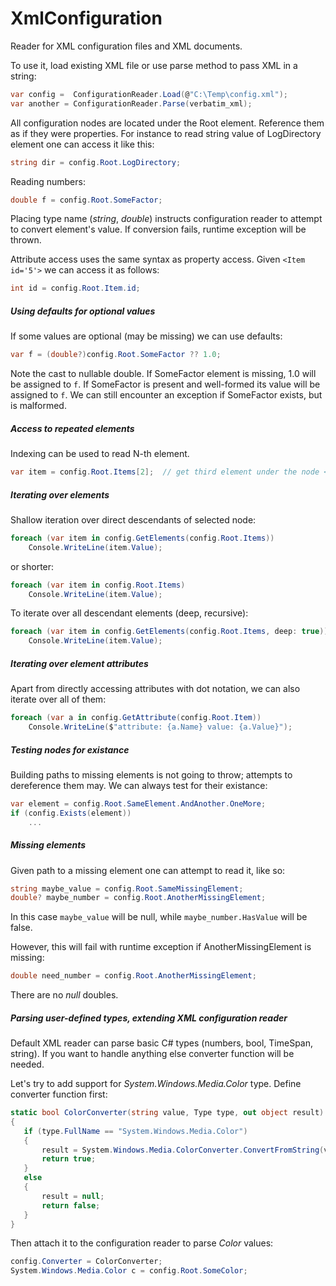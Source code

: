 # XmlConfiguration

Reader for XML configuration files and XML documents.

To use it, load existing XML file or use parse method to pass XML in a string:
```csharp
var config =  ConfigurationReader.Load(@"C:\Temp\config.xml");
var another = ConfigurationReader.Parse(verbatim_xml);
```
All configuration nodes are located under the Root element. Reference them as if they were properties. For instance to read string value of LogDirectory element one can access it like this:
```csharp
string dir = config.Root.LogDirectory;
```
Reading numbers:
```csharp
double f = config.Root.SomeFactor;
```
Placing type name (*string*, *double*) instructs configuration reader to attempt to convert element's value. If conversion fails, runtime exception will be thrown.

Attribute access uses the same syntax as property access. Given `<Item id='5'>` we can access it as follows:
```csharp
int id = config.Root.Item.id;
```

##### Using defaults for optional values
If some values are optional (may be missing) we can use defaults:
```csharp
var f = (double?)config.Root.SomeFactor ?? 1.0;
```
Note the cast to nullable double. If SomeFactor element is missing, 1.0 will be assigned to `f`. If SomeFactor is present and well-formed
 its value will be assigned to `f`. We can still encounter an exception if SomeFactor exists, but is malformed.


##### Access to repeated elements
Indexing can be used to read N-th element.
```csharp
var item = config.Root.Items[2];  // get third element under the node <Items>
```

##### Iterating over elements
Shallow iteration over direct descendants of selected node:
```csharp
foreach (var item in config.GetElements(config.Root.Items))
    Console.WriteLine(item.Value);
```
or shorter:
```csharp
foreach (var item in config.Root.Items)
    Console.WriteLine(item.Value);
```

To iterate over all descendant elements (deep, recursive):
```csharp
foreach (var item in config.GetElements(config.Root.Items, deep: true))
    Console.WriteLine(item.Value);
```

##### Iterating over element attributes
Apart from directly accessing attributes with dot notation, we can also iterate over all of them:
```csharp
foreach (var a in config.GetAttribute(config.Root.Item))
    Console.WriteLine($"attribute: {a.Name} value: {a.Value}");
```

##### Testing nodes for existance
Building paths to missing elements is not going to throw; attempts to dereference them may. We can always test for their existance:
```csharp
var element = config.Root.SameElement.AndAnother.OneMore;
if (config.Exists(element))
    ...
```

##### Missing elements
Given path to a missing element one can attempt to read it, like so:
```csharp
string maybe_value = config.Root.SameMissingElement;
double? maybe_number = config.Root.AnotherMissingElement;
```
In this case `maybe_value` will be null, while `maybe_number.HasValue` will be false.

However, this will fail with runtime exception if AnotherMissingElement is missing:
```csharp
double need_number = config.Root.AnotherMissingElement;
```
There are no *null* doubles.

##### Parsing user-defined types, extending XML configuration reader

Default XML reader can parse basic C# types (numbers, bool, TimeSpan, string).
If you want to handle anything else converter function will be needed.

Let's try to add support for *System.Windows.Media.Color* type. Define converter function first:

```csharp
static bool ColorConverter(string value, Type type, out object result)
{
   if (type.FullName == "System.Windows.Media.Color")
   {
       result = System.Windows.Media.ColorConverter.ConvertFromString(value);
       return true;
   }
   else
   {
       result = null;
       return false;
   }
}
```

Then attach it to the configuration reader to parse *Color* values:
```csharp
config.Converter = ColorConverter;
System.Windows.Media.Color c = config.Root.SomeColor;
```

